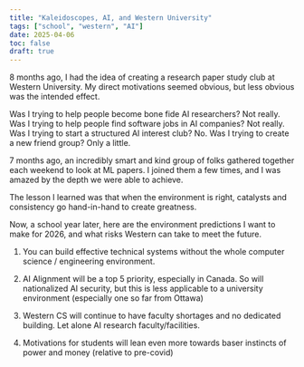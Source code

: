 ```yaml
---
title: "Kaleidoscopes, AI, and Western University"
tags: ["school", "western", "AI"]
date: 2025-04-06
toc: false
draft: true
--- 
```


8 months ago, I had the idea of creating a research paper study club at Western University. My direct motivations seemed obvious, but less obvious was the intended effect. 

Was I trying to help people become bone fide AI researchers? Not really.
Was I trying to help people find software jobs in AI companies? Not really.
Was I trying to start a structured AI interest club? No.
Was I trying to create a new friend group? Only a little.

7 months ago, an incredibly smart and kind group of folks gathered together each weekend to look at ML papers. I joined them a few times, and I was amazed by the depth we were able to achieve. 

The lesson I learned was that when the environment is right, catalysts and consistency go hand-in-hand to create greatness. 

Now, a school year later, here are the environment predictions I want to make for 2026, and what risks Western can take to meet the future. 

1. You can build effective technical systems without the whole computer science / engineering environment. 

2. AI Alignment will be a top 5 priority, especially in Canada. So will nationalized AI security, but this is less applicable to a university environment (especially one so far from Ottawa)

3. Western CS will continue to have faculty shortages and no dedicated building. Let alone AI research faculty/facilities. 

4. Motivations for students will lean even more towards baser instincts of power and money (relative to pre-covid)

